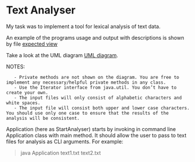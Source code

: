 # Text Analyser

My task was to implement a tool for lexical analysis of text data.

An example of the programs usage and output with descriptions is shown by file [expected view](text_analyser_view.png)

Take a look at the UML diagram [UML diagram](UML.png).

NOTES:

       - Private methods are not shown on the diagram. You are free to implement any necessary/helpful private methods in any class.
       - Use the Iterator interface from java.util. You don’t have to create your own.
       - The input files will only consist of alphabetic characters and white spaces.
       - The input file will consist both upper and lower case characters. You should use only one case to ensure that the results of the analysis will be consistent.

Application (here as StartAnalyser) starts by invoking in command line Application class with main method. It should allow the user to pass to text files for analysis as CLI arguments. For example: 
> java Application text1.txt text2.txt 
